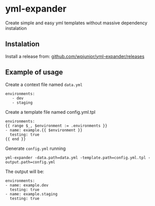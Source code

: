 # yml-expander
Create simple and easy yml templates without massive dependency instalation


## Instalation

Install a release from: [github.com/wpjunior/yml-expander/releases](github.com/wpjunior/yml-expander/releases)

## Example of usage

Create a context file named `data.yml`

```
environments:
   - dev
   - staging
```

Create a template file named config.yml.tpl

```
environments:
{{ range $_, $environment := .environments }}
- name: example.{{ $environment }}
  testing: true
{{ end }}
```

Generate `config.yml` running

```
yml-expander -data.path=data.yml -template.path=config.yml.tpl -output.path=config.yml
```

The output will be:

```
environments:
- name: example.dev
  testing: true
- name: example.staging
  testing: true
```
